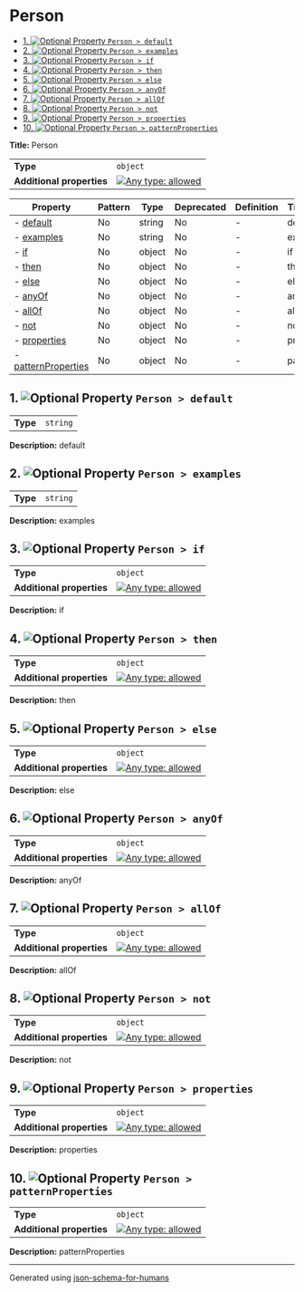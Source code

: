 # Person

- [1. ![Optional](https://img.shields.io/badge/Optional-yellow) Property `Person > default`](#default-61756c74)
- [2. ![Optional](https://img.shields.io/badge/Optional-yellow) Property `Person > examples`](#examples-706c6573)
- [3. ![Optional](https://img.shields.io/badge/Optional-yellow) Property `Person > if`](#if-6966)
- [4. ![Optional](https://img.shields.io/badge/Optional-yellow) Property `Person > then`](#then-7468656e)
- [5. ![Optional](https://img.shields.io/badge/Optional-yellow) Property `Person > else`](#else-656c7365)
- [6. ![Optional](https://img.shields.io/badge/Optional-yellow) Property `Person > anyOf`](#anyOf-6e794f66)
- [7. ![Optional](https://img.shields.io/badge/Optional-yellow) Property `Person > allOf`](#allOf-6c6c4f66)
- [8. ![Optional](https://img.shields.io/badge/Optional-yellow) Property `Person > not`](#not-6e6f74)
- [9. ![Optional](https://img.shields.io/badge/Optional-yellow) Property `Person > properties`](#properties-74696573)
- [10. ![Optional](https://img.shields.io/badge/Optional-yellow) Property `Person > patternProperties`](#patternProperties-74696573)

**Title:** Person

|                           |                                                                                                                                   |
| ------------------------- | --------------------------------------------------------------------------------------------------------------------------------- |
| **Type**                  | `object`                                                                                                                          |
| **Additional properties** | [![Any type: allowed](https://img.shields.io/badge/Any%20type-allowed-green)](# "Additional Properties of any type are allowed.") |

| Property                                            | Pattern | Type   | Deprecated | Definition | Title/Description |
| --------------------------------------------------- | ------- | ------ | ---------- | ---------- | ----------------- |
| - [default](#default-61756c74 )                     | No      | string | No         | -          | default           |
| - [examples](#examples-706c6573 )                   | No      | string | No         | -          | examples          |
| - [if](#if-6966 )                                   | No      | object | No         | -          | if                |
| - [then](#then-7468656e )                           | No      | object | No         | -          | then              |
| - [else](#else-656c7365 )                           | No      | object | No         | -          | else              |
| - [anyOf](#anyOf-6e794f66 )                         | No      | object | No         | -          | anyOf             |
| - [allOf](#allOf-6c6c4f66 )                         | No      | object | No         | -          | allOf             |
| - [not](#not-6e6f74 )                               | No      | object | No         | -          | not               |
| - [properties](#properties-74696573 )               | No      | object | No         | -          | properties        |
| - [patternProperties](#patternProperties-74696573 ) | No      | object | No         | -          | patternProperties |

## <a name="default-61756c74"></a>1. ![Optional](https://img.shields.io/badge/Optional-yellow) Property `Person > default`

|          |          |
| -------- | -------- |
| **Type** | `string` |

**Description:** default

## <a name="examples-706c6573"></a>2. ![Optional](https://img.shields.io/badge/Optional-yellow) Property `Person > examples`

|          |          |
| -------- | -------- |
| **Type** | `string` |

**Description:** examples

## <a name="if-6966"></a>3. ![Optional](https://img.shields.io/badge/Optional-yellow) Property `Person > if`

|                           |                                                                                                                                   |
| ------------------------- | --------------------------------------------------------------------------------------------------------------------------------- |
| **Type**                  | `object`                                                                                                                          |
| **Additional properties** | [![Any type: allowed](https://img.shields.io/badge/Any%20type-allowed-green)](# "Additional Properties of any type are allowed.") |

**Description:** if

## <a name="then-7468656e"></a>4. ![Optional](https://img.shields.io/badge/Optional-yellow) Property `Person > then`

|                           |                                                                                                                                   |
| ------------------------- | --------------------------------------------------------------------------------------------------------------------------------- |
| **Type**                  | `object`                                                                                                                          |
| **Additional properties** | [![Any type: allowed](https://img.shields.io/badge/Any%20type-allowed-green)](# "Additional Properties of any type are allowed.") |

**Description:** then

## <a name="else-656c7365"></a>5. ![Optional](https://img.shields.io/badge/Optional-yellow) Property `Person > else`

|                           |                                                                                                                                   |
| ------------------------- | --------------------------------------------------------------------------------------------------------------------------------- |
| **Type**                  | `object`                                                                                                                          |
| **Additional properties** | [![Any type: allowed](https://img.shields.io/badge/Any%20type-allowed-green)](# "Additional Properties of any type are allowed.") |

**Description:** else

## <a name="anyOf-6e794f66"></a>6. ![Optional](https://img.shields.io/badge/Optional-yellow) Property `Person > anyOf`

|                           |                                                                                                                                   |
| ------------------------- | --------------------------------------------------------------------------------------------------------------------------------- |
| **Type**                  | `object`                                                                                                                          |
| **Additional properties** | [![Any type: allowed](https://img.shields.io/badge/Any%20type-allowed-green)](# "Additional Properties of any type are allowed.") |

**Description:** anyOf

## <a name="allOf-6c6c4f66"></a>7. ![Optional](https://img.shields.io/badge/Optional-yellow) Property `Person > allOf`

|                           |                                                                                                                                   |
| ------------------------- | --------------------------------------------------------------------------------------------------------------------------------- |
| **Type**                  | `object`                                                                                                                          |
| **Additional properties** | [![Any type: allowed](https://img.shields.io/badge/Any%20type-allowed-green)](# "Additional Properties of any type are allowed.") |

**Description:** allOf

## <a name="not-6e6f74"></a>8. ![Optional](https://img.shields.io/badge/Optional-yellow) Property `Person > not`

|                           |                                                                                                                                   |
| ------------------------- | --------------------------------------------------------------------------------------------------------------------------------- |
| **Type**                  | `object`                                                                                                                          |
| **Additional properties** | [![Any type: allowed](https://img.shields.io/badge/Any%20type-allowed-green)](# "Additional Properties of any type are allowed.") |

**Description:** not

## <a name="properties-74696573"></a>9. ![Optional](https://img.shields.io/badge/Optional-yellow) Property `Person > properties`

|                           |                                                                                                                                   |
| ------------------------- | --------------------------------------------------------------------------------------------------------------------------------- |
| **Type**                  | `object`                                                                                                                          |
| **Additional properties** | [![Any type: allowed](https://img.shields.io/badge/Any%20type-allowed-green)](# "Additional Properties of any type are allowed.") |

**Description:** properties

## <a name="patternProperties-74696573"></a>10. ![Optional](https://img.shields.io/badge/Optional-yellow) Property `Person > patternProperties`

|                           |                                                                                                                                   |
| ------------------------- | --------------------------------------------------------------------------------------------------------------------------------- |
| **Type**                  | `object`                                                                                                                          |
| **Additional properties** | [![Any type: allowed](https://img.shields.io/badge/Any%20type-allowed-green)](# "Additional Properties of any type are allowed.") |

**Description:** patternProperties

----------------------------------------------------------------------------------------------------------------------------
Generated using [json-schema-for-humans](https://github.com/coveooss/json-schema-for-humans)
